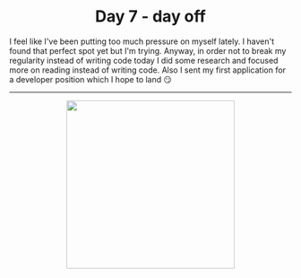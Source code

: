 <h1 align="center">Day 7 - day off</h1>

I feel like I've been putting too much pressure on myself lately. I haven't found that perfect spot yet but I'm trying. 
Anyway, in order not to break my regularity instead of writing code today I did some research and focused more on reading 
instead of writing code. Also I sent my first application for a developer position which I hope to land 😏

<hr>

<p align="center">
  <img width="300" src="https://c.tenor.com/saRlwEqawUoAAAAd/its-okay-to-take-a-break-sejal-kumar.gif"/>
</p>